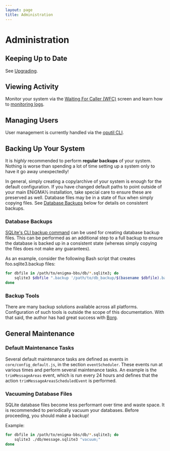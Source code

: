 ```yaml
---
layout: page
title: Administration
---
```


# Administration

## Keeping Up to Date
See [Upgrading](upgrading.md).

## Viewing Activity
Monitor your system via the [Waiting For Caller (WFC)](../modding/wfc.md) screen and learn how to [monitoring logs](../troubleshooting/monitoring-logs.md).

## Managing Users
User management is currently handled via the [oputil CLI](oputil.md).

## Backing Up Your System
It is *highly* recommended to perform **regular backups** of your system. Nothing is worse than spending a lot of time setting up a system only to have it go away unexpectedly!

In general, simply creating a copy/archive of your system is enough for the default configuration. If you have changed default paths to point outside of your main ENiGMA½ installation, take special care to ensure these are preserved as well. Database files may be in a state of flux when simply copying files. See [Database Backups](#database-backups) below for details on consistent backups.

### Database Backups
[SQLite's CLI backup command](https://sqlite.org/cli.html#special_commands_to_sqlite3_dot_commands_) can be used for creating database backup files. This can be performed as an additional step to a full backup to ensure the database is backed up in a consistent state (whereas simply copying the files does not make any guarantees).

As an example, consider the following Bash script that creates foo.sqlite3.backup files:

```bash
for dbfile in /path/to/enigma-bbs/db/*.sqlite3; do
    sqlite3 $dbfile ".backup '/path/to/db_backup/$(basename $dbfile).backup'"
done
```

### Backup Tools
There are many backup solutions available across all platforms. Configuration of such tools is outside the scope of this documentation. With that said, the author has had great success with [Borg](https://www.borgbackup.org/).

## General Maintenance 
### Default Maintenance Tasks
Several default maintenance tasks are defined as events in `core/config_default.js`, in the section `eventScheduler`. These events run at various times and perform several maintenance tasks. An example is the `trimMessageAreas` event, which is run every 24 hours and defines that the action `trimMessageAreasScheduledEvent` is performed.

### Vacuuming Database Files
SQLite database files become less performant over time and waste space. It is recommended to periodically vacuum your databases. Before proceeding, you should make a backup!

Example:
```bash
for dbfile in /path/to/enigma-bbs/db/*.sqlite3; do
    sqlite3 ./db/message.sqlite3 "vacuum;"
done
```
